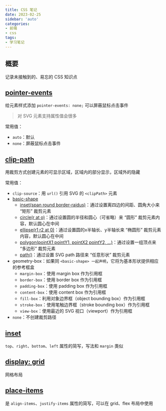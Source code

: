 ```yaml
---
title: CSS 笔记
date: 2023-02-25
sidebar: 'auto'
categories:
- 前端
- css
tags:
- 学习笔记
---
```


## 概要

记录未接触到的、易忘的 CSS 知识点

## [pointer-events](https://developer.mozilla.org/zh-CN/docs/Web/CSS/pointer-events)

给元素样式添加 `pointer-events: none;` 可以屏蔽鼠标点击事件

> 对 SVG 元素支持属性值会很多

常用值：

+ `auto`：默认
+ `none`：屏蔽鼠标点击事件

## [clip-path](https://developer.mozilla.org/zh-CN/docs/Web/CSS/clip-path)

用裁剪方式创建元素的可显示区域，区域内的部分显示，区域外的隐藏

常用值：
+ `clip-source`：用 `url()` 引用 SVG 的 `<clipPath>` 元素
+ [basic-shape](https://developer.mozilla.org/zh-CN/docs/Web/CSS/basic-shape)
  + [inset(span round border-raidus)](https://developer.mozilla.org/en-US/docs/Web/CSS/basic-shape/inset)：通过设置离四边的间距、圆角大小来 “矩形” 裁剪元素
  + [circle(r at o)](https://developer.mozilla.org/en-US/docs/Web/CSS/basic-shape/circle)：通过设置圆的半径和圆心（可省略）来 “圆形” 裁剪元素内容，默认圆心在中间
  + [ellipse(r1 r2 at 0)](https://developer.mozilla.org/en-US/docs/Web/CSS/basic-shape/ellipse)：通过设置圆的x半轴长、y半轴长来 “椭圆形” 裁剪元素内容，默认圆心在中间
  + [polygon(pointX1 pointY1, pointX2 pointY2, ...)](https://developer.mozilla.org/en-US/docs/Web/CSS/basic-shape/polygon)：通过设置一组顶点来 “多边形” 裁剪元素
  + [path()](https://developer.mozilla.org/en-US/docs/Web/CSS/path)：通过设置 SVG path 路径来 “任意形状” 裁剪元素
+ geometry-box：如果同 `<basic-shape> 一起声明`，它将为基本形状提供相应的参考框盒
  + `margin-box`：使用 margin box 作为引用框
  + `border-box`：使用 border box 作为引用框
  + `padding-box`：使用 padding box 作为引用框
  + `content-box`：使用 content box 作为引用框
  + `fill-box`：利用对象边界框（object bounding box）作为引用框
  + `stroke-box`：使用笔触边界框（stroke bounding box）作为引用框
  + `view-box`：使用最近的 SVG 视口（viewport）作为引用框
+ `none`：不创建裁剪路径

## [inset](https://developer.mozilla.org/en-US/docs/Web/CSS/inset)

`top`、`right`、`bottom`、`left` 属性的简写，写法和 `margin` 类似

## [display: grid](https://developer.mozilla.org/en-US/docs/Web/CSS/CSS_Grid_Layout/Basic_Concepts_of_Grid_Layout)

网格布局

## [place-items](https://developer.mozilla.org/en-US/docs/Web/CSS/place-items)

是 `align-items`、`justify-items` 属性的简写，可以在 grid、flex 布局中使用
